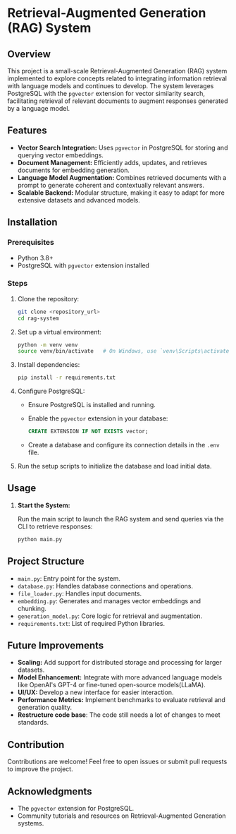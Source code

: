# Retrieval-Augmented Generation (RAG) System

## Overview

This project is a small-scale Retrieval-Augmented Generation (RAG) system implemented to explore concepts related to integrating information retrieval with language models and continues to develop. The system leverages PostgreSQL with the `pgvector` extension for vector similarity search, facilitating retrieval of relevant documents to augment responses generated by a language model.

## Features

- **Vector Search Integration:** Uses `pgvector` in PostgreSQL for storing and querying vector embeddings.
- **Document Management:** Efficiently adds, updates, and retrieves documents for embedding generation.
- **Language Model Augmentation:** Combines retrieved documents with a prompt to generate coherent and contextually relevant answers.
- **Scalable Backend:** Modular structure, making it easy to adapt for more extensive datasets and advanced models.

## Installation

### Prerequisites

- Python 3.8+
- PostgreSQL with `pgvector` extension installed

### Steps

1. Clone the repository:

   ```bash
   git clone <repository_url>
   cd rag-system
   ```

2. Set up a virtual environment:

   ```bash
   python -m venv venv
   source venv/bin/activate   # On Windows, use `venv\Scripts\activate`
   ```

3. Install dependencies:

   ```bash
   pip install -r requirements.txt
   ```

4. Configure PostgreSQL:

   - Ensure PostgreSQL is installed and running.
   - Enable the `pgvector` extension in your database:

     ```sql
     CREATE EXTENSION IF NOT EXISTS vector;
     ```

   - Create a database and configure its connection details in the `.env` file.

5. Run the setup scripts to initialize the database and load initial data.

## Usage

1. **Start the System:**

   Run the main script to launch the RAG system and send queries via the CLI to retrieve responses:

   ```bash
   python main.py
   ```

## Project Structure

- `main.py`: Entry point for the system.
- `database.py`: Handles database connections and operations.
- `file_loader.py`: Handles input documents.
- `embedding.py`: Generates and manages vector embeddings and chunking.
- `generation_model.py`: Core logic for retrieval and augmentation.
- `requirements.txt`: List of required Python libraries.

## Future Improvements

- **Scaling:** Add support for distributed storage and processing for larger datasets.
- **Model Enhancement:** Integrate with more advanced language models like OpenAI's GPT-4 or fine-tuned open-source models(LLaMA).
- **UI/UX:** Develop a new interface for easier interaction.
- **Performance Metrics:** Implement benchmarks to evaluate retrieval and generation quality.
- **Restructure code base**: The code still needs a lot of changes to meet standards.
## Contribution

Contributions are welcome! Feel free to open issues or submit pull requests to improve the project.

## Acknowledgments

- The `pgvector` extension for PostgreSQL.
- Community tutorials and resources on Retrieval-Augmented Generation systems.


